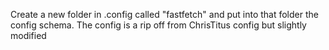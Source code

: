 Create a new folder in .config called "fastfetch" and put into that folder the config schema.
The config is a rip off from ChrisTitus config but slightly modified
